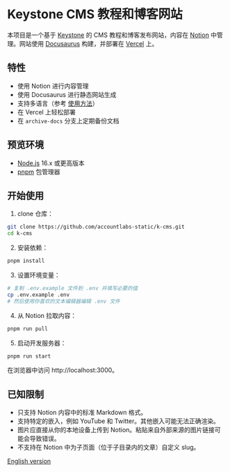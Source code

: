 # Keystone CMS 教程和博客网站

本项目是一个基于 [Keystone](https://keyst.one/) 的 CMS 教程和博客发布网站，内容在 [Notion](https://www.notion.so/) 中管理。网站使用 [Docusaurus](https://docusaurus.io/) 构建，并部署在 [Vercel](https://vercel.com/) 上。

## 特性

- 使用 Notion 进行内容管理
- 使用 Docusaurus 进行静态网站生成
- 支持多语言（参考 [使用方法](https://docusaurus.io/docs/cli#docusaurus-write-translations-sitedir)）
- 在 Vercel 上轻松部署
- 在 `archive-docs` 分支上定期备份文档

## 预览环境

- [Node.js](https://nodejs.org/) 16.x 或更高版本
- [pnpm](https://pnpm.io/) 包管理器

## 开始使用

1. clone 仓库：

```bash
git clone https://github.com/accountlabs-static/k-cms.git
cd k-cms
```

2. 安装依赖：

```bash
pnpm install
```

3. 设置环境变量：

```bash
# 复制 .env.example 文件到 .env 并填写必要的值
cp .env.example .env
# 然后使用你喜欢的文本编辑器编辑 .env 文件
```

4. 从 Notion 拉取内容：

```bash
pnpm run pull
```

5. 启动开发服务器：

```bash
pnpm run start
```

在浏览器中访问 http://localhost:3000。

## 已知限制

- 只支持 Notion 内容中的标准 Markdown 格式。
- 支持特定的嵌入，例如 YouTube 和 Twitter。其他嵌入可能无法正确渲染。
- 图片应直接从你的本地设备上传到 Notion。粘贴来自外部来源的图片链接可能会导致错误。
- 不支持在 Notion 中为子页面（位于子目录内的文章）自定义 slug。

[English version](README.md)
